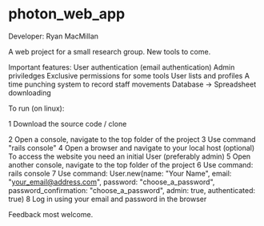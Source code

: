 # photon_web_app
Developer: Ryan MacMillan

A web project for a small research group. New tools to come. 

Important features:
User authentication (email authentication)
Admin priviledges
Exclusive permissions for some tools
User lists and profiles
A time punching system to record staff movements
Database -> Spreadsheet downloading

To run (on linux):

1 Download the source code / clone

2 Open a console, navigate to the top folder of the project
3 Use command "rails console"
4 Open a browser and navigate to your local host
(optional) To access the website you need an initial User (preferably admin)
5 Open another console, navigate to the top folder of the project
6 Use command: rails console
7 Use command: User.new(name: "Your Name", email: "your_email@address.com", password: "choose_a_password", password_confirmation: "choose_a_password",
                admin: true, authenticated: true)
8 Log in using your email and password in the browser

Feedback most welcome.              
